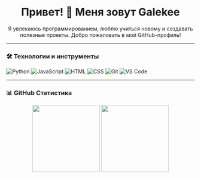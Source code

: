 <h1 align="center">Привет! 👋 Меня зовут Galekee</h1>

<p align="center">
Я увлекаюсь программированием, люблю учиться новому и создавать полезные проекты.  
Добро пожаловать в мой GitHub-профиль!
</p>

---

### 🛠️ Технологии и инструменты

![Python](https://img.shields.io/badge/-Python-3776AB?style=for-the-badge&logo=python&logoColor=white)
![JavaScript](https://img.shields.io/badge/-JavaScript-F7DF1E?style=for-the-badge&logo=javascript&logoColor=black)
![HTML](https://img.shields.io/badge/-HTML5-E34F26?style=for-the-badge&logo=html5&logoColor=white)
![CSS](https://img.shields.io/badge/-CSS3-1572B6?style=for-the-badge&logo=css3&logoColor=white)
![Git](https://img.shields.io/badge/-Git-F05032?style=for-the-badge&logo=git&logoColor=white)
![VS Code](https://img.shields.io/badge/-VS_Code-007ACC?style=for-the-badge&logo=visual-studio-code&logoColor=white)

---

### 📊 GitHub Статистика

<p align="center">
  <img src="https://github-readme-stats.vercel.app/api?username=Galekee&show_icons=true&theme=github_dark" height="180"/>
  <img src="https://github-readme-stats.vercel.app/api/top-langs/?username=Galekee&layout=compact&theme=github_dark" height="180"/>
</p>
